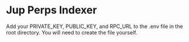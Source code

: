 # Jup Perps Indexer
Add your PRIVATE_KEY, PUBLIC_KEY, and RPC_URL to the .env file in the root directory. You will need to create the file yourself.
